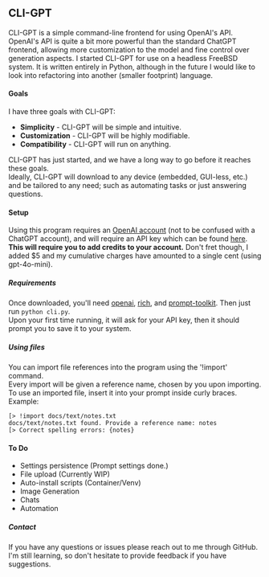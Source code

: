 ## CLI-GPT

CLI-GPT is a simple command-line frontend for using OpenAI's API.  
OpenAI's API is quite a bit more powerful than the standard ChatGPT frontend, allowing more customization to the model and fine control over generation aspects. I started CLI-GPT for use on a headless FreeBSD system. It is written entirely in Python, although in the future I would like to look into refactoring into another (smaller footprint) language.  

#### Goals  

I have three goals with CLI-GPT:    
 - **Simplicity**    - CLI-GPT will be simple and intuitive.  
 - **Customization** - CLI-GPT will be highly modifiable.  
 - **Compatibility** - CLI-GPT will run on anything.  

CLI-GPT has just started, and we have a long way to go before it reaches these goals.  
Ideally, CLI-GPT will download to any device (embedded, GUI-less, etc.) and be tailored to any need; such as automating tasks or just answering questions.   

#### Setup

Using this program requires an [OpenAI account](https://platform.openai.com/) (not to be confused with a ChatGPT account), and will require an API key which can be found [here](https://platform.openai.com/api-keys). **This will require you to add credits to your account.** Don't fret though, I added $5 and my cumulative charges have amounted to a single cent (using gpt-4o-mini).  

##### Requirements

Once downloaded, you'll need [openai](https://pypi.org/project/openai/), [rich](https://pypi.org/project/rich/), and [prompt-toolkit](https://pypi.org/project/prompt-toolkit/). Then just run `python cli.py`.  
Upon your first time running, it will ask for your API key, then it should prompt you to save it to your system.  

##### Using files

You can import file references into the program using the '!import' command.  
Every import will be given a reference name, chosen by you upon importing.  
To use an imported file, insert it into your prompt inside curly braces.  
Example:  
```
[> !import docs/text/notes.txt
docs/text/notes.txt found. Provide a reference name: notes
[> Correct spelling errors: {notes} 
```  
#### To Do

- Settings persistence (Prompt settings done.)
- File upload (Currently WIP)
- Auto-install scripts (Container/Venv)
- Image Generation
- Chats
- Automation

##### Contact

If you have any questions or issues please reach out to me through GitHub.  
I'm still learning, so don't hesitate to provide feedback if you have suggestions.  
